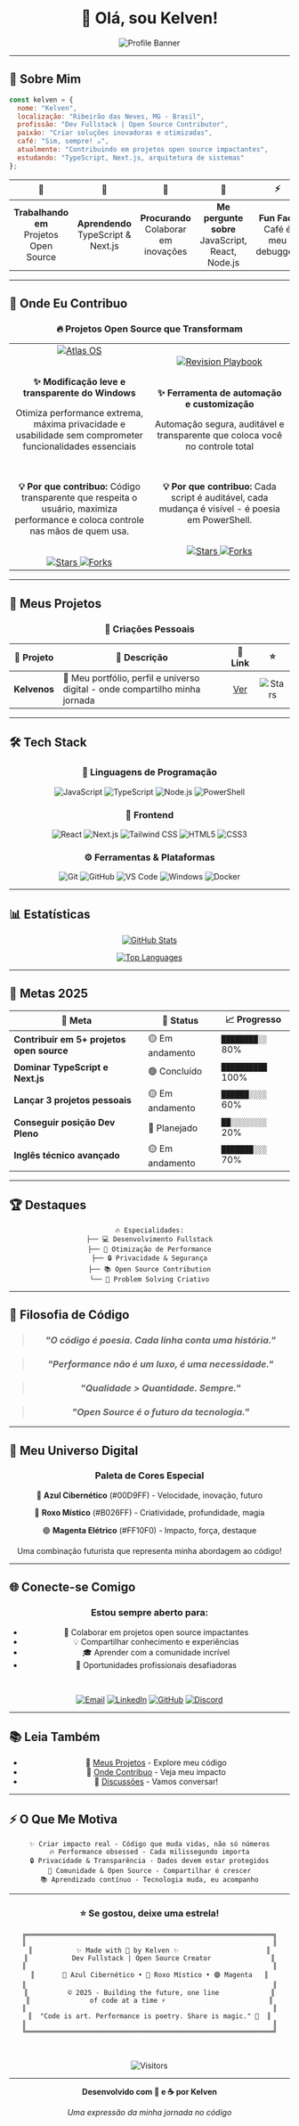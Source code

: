 # <div align="center">👋 Olá, sou **Kelven**!</div>

<div align="center">

![Profile Banner](https://readme-typing-svg.demolab.com?font=Fira+Code&size=28&duration=4000&pause=1000&color=00D9FF&center=true&vCenter=true&width=800&lines=Dev+Fullstack+%7C+Open+Source+Creator;TypeScript+%7C+React+%7C+Next.js+%7C+Node.js;Performance+%26+Privacy+Advocate;Sempre+aprendendo%2C+sempre+compartilhando+%F0%9F%92%9C)

</div>

---

## 🚀 Sobre Mim

```javascript
const kelven = {
  nome: "Kelven",
  localização: "Ribeirão das Neves, MG - Brasil",
  profissão: "Dev Fullstack | Open Source Contributor",
  paixão: "Criar soluções inovadoras e otimizadas",
  café: "Sim, sempre! ☕",
  atualmente: "Contribuindo em projetos open source impactantes",
  estudando: "TypeScript, Next.js, arquitetura de sistemas"
};
```

<div align="center">

| 👀 | 🌱 | 🤝 | 💬 | ⚡ |
|:---:|:---:|:---:|:---:|:---:|
| **Trabalhando em** <br/> Projetos Open Source | **Aprendendo** <br/> TypeScript & Next.js | **Procurando** <br/> Colaborar em inovações | **Me pergunte sobre** <br/> JavaScript, React, Node.js | **Fun Fact** <br/> Café é meu debugger! |

</div>

---

## 🤝 Onde Eu Contribuo

<div align="center">

### 🔥 Projetos Open Source que Transformam

</div>

<table align="center">
  <tr>
    <td align="center" width="50%">
      <a href="https://github.com/Atlas-OS/Atlas">
        <img src="https://img.shields.io/badge/Atlas%20OS-🖥️%20Windows%20Optimization-00D9FF?style=for-the-badge&logoColor=white" alt="Atlas OS">
      </a>
      <br/><br/>
      <p><b>✨ Modificação leve e transparente do Windows</b></p>
      <p>Otimiza performance extrema, máxima privacidade e usabilidade sem comprometer funcionalidades essenciais</p>
      <br/>
      <p><strong>💡 Por que contribuo:</strong> Código transparente que respeita o usuário, maximiza performance e coloca controle nas mãos de quem usa.</p>
      <br/>
      <a href="https://github.com/Atlas-OS/Atlas">
        <img src="https://img.shields.io/github/stars/Atlas-OS/Atlas?style=flat-square&color=00D9FF&label=Stars" alt="Stars">
        <img src="https://img.shields.io/github/forks/Atlas-OS/Atlas?style=flat-square&color=FF10F0&label=Forks" alt="Forks">
      </a>
    </td>
    <td align="center" width="50%">
      <a href="https://github.com/meetrevision/playbook">
        <img src="https://img.shields.io/badge/Revision%20Playbook-⚙️%20Windows%20Automation-B026FF?style=for-the-badge&logoColor=white" alt="Revision Playbook">
      </a>
      <br/><br/>
      <p><b>✨ Ferramenta de automação e customização</b></p>
      <p>Automação segura, auditável e transparente que coloca você no controle total</p>
      <br/>
      <p><strong>💡 Por que contribuo:</strong> Cada script é auditável, cada mudança é visível - é poesia em PowerShell.</p>
      <br/>
      <a href="https://github.com/meetrevision/playbook">
        <img src="https://img.shields.io/github/stars/meetrevision/playbook?style=flat-square&color=B026FF&label=Stars" alt="Stars">
        <img src="https://img.shields.io/github/forks/meetrevision/playbook?style=flat-square&color=FF10F0&label=Forks" alt="Forks">
      </a>
    </td>
  </tr>
</table>

---

## 💼 Meus Projetos

<div align="center">

### 🎨 Criações Pessoais

</div>

<div align="center">

| 🎨 Projeto | 📝 Descrição | 🔗 Link | ⭐ |
|:---:|---|:---:|:---:|
| **Kelvenos** | 🚀 Meu portfólio, perfil e universo digital - onde compartilho minha jornada | [Ver](https://github.com/kelvenapk/kelvenos) | ![Stars](https://img.shields.io/github/stars/kelvenapk/kelvenos?style=flat-square&color=00D9FF) |

</div>

---

## 🛠️ Tech Stack

<div align="center">

### 🎯 Linguagens de Programação
![JavaScript](https://img.shields.io/badge/JavaScript-F7DF1E?style=for-the-badge&logo=javascript&logoColor=black)
![TypeScript](https://img.shields.io/badge/TypeScript-3178C6?style=for-the-badge&logo=typescript&logoColor=white)
![Node.js](https://img.shields.io/badge/Node.js-339933?style=for-the-badge&logo=nodedotjs&logoColor=white)
![PowerShell](https://img.shields.io/badge/PowerShell-5391FE?style=for-the-badge&logo=powershell&logoColor=white)

### 🎨 Frontend
![React](https://img.shields.io/badge/React-61DAFB?style=for-the-badge&logo=react&logoColor=black)
![Next.js](https://img.shields.io/badge/Next.js-000000?style=for-the-badge&logo=nextdotjs&logoColor=white)
![Tailwind CSS](https://img.shields.io/badge/Tailwind_CSS-38B2AC?style=for-the-badge&logo=tailwind-css&logoColor=white)
![HTML5](https://img.shields.io/badge/HTML5-E34F26?style=for-the-badge&logo=html5&logoColor=white)
![CSS3](https://img.shields.io/badge/CSS3-1572B6?style=for-the-badge&logo=css3&logoColor=white)

### ⚙️ Ferramentas & Plataformas
![Git](https://img.shields.io/badge/Git-F05032?style=for-the-badge&logo=git&logoColor=white)
![GitHub](https://img.shields.io/badge/GitHub-181717?style=for-the-badge&logo=github&logoColor=white)
![VS Code](https://img.shields.io/badge/VS_Code-007ACC?style=for-the-badge&logo=visual-studio-code&logoColor=white)
![Windows](https://img.shields.io/badge/Windows-0078D4?style=for-the-badge&logo=windows&logoColor=white)
![Docker](https://img.shields.io/badge/Docker-2496ED?style=for-the-badge&logo=docker&logoColor=white)

</div>

---

## 📊 Estatísticas

<div align="center">

[![GitHub Stats](https://github-readme-stats.vercel.app/api?username=kelvenapk&theme=nightowl&hide_border=true&bg_color=0d1117&title_color=00D9FF&text_color=c9d1d9&icon_color=00D9FF&show_icons=true)](https://github.com/kelvenapk)

[![Top Languages](https://github-readme-stats.vercel.app/api/top-langs/?username=kelvenapk&theme=nightowl&hide_border=true&bg_color=0d1117&title_color=00D9FF&text_color=c9d1d9&card_width=440&langs_count=8)](https://github.com/kelvenapk)

</div>

---

## 🎯 Metas 2025

<div align="center">

| 🚀 Meta | 📌 Status | 📈 Progresso |
|---|---|---|
| **Contribuir em 5+ projetos open source** | 🟡 Em andamento | `████████░░` 80% |
| **Dominar TypeScript e Next.js** | 🟢 Concluído | `██████████` 100% |
| **Lançar 3 projetos pessoais** | 🟡 Em andamento | `██████░░░░` 60% |
| **Conseguir posição Dev Pleno** | 🔴 Planejado | `██░░░░░░░░` 20% |
| **Inglês técnico avançado** | 🟡 Em andamento | `███████░░░` 70% |

</div>

---

## 🏆 Destaques

<div align="center">

```
🔥 Especialidades:
├── 💻 Desenvolvimento Fullstack
├── 🚀 Otimização de Performance
├── 🔒 Privacidade & Segurança
├── 📚 Open Source Contribution
└── 🎯 Problem Solving Criativo
```

</div>

---

## 💭 Filosofia de Código

<div align="center">

> ### *"O código é poesia. Cada linha conta uma história."*

> ### *"Performance não é um luxo, é uma necessidade."*

> ### *"Qualidade > Quantidade. Sempre."*

> ### *"Open Source é o futuro da tecnologia."*

</div>

---

## 🎨 Meu Universo Digital

<div align="center">

### Paleta de Cores Especial

🔵 **Azul Cibernético** (#00D9FF) - Velocidade, inovação, futuro

💜 **Roxo Místico** (#B026FF) - Criatividade, profundidade, magia

🟣 **Magenta Elétrico** (#FF10F0) - Impacto, força, destaque

Uma combinação futurista que representa minha abordagem ao código!

</div>

---

## 🌐 Conecte-se Comigo

<div align="center">

### Estou sempre aberto para:
- 🤝 Colaborar em projetos open source impactantes
- 💡 Compartilhar conhecimento e experiências
- 🎓 Aprender com a comunidade incrível
- 💼 Oportunidades profissionais desafiadoras

<br/>

[![Email](https://img.shields.io/badge/Email-D14836?style=for-the-badge&logo=gmail&logoColor=white)](mailto:seu-email@gmail.com)
[![LinkedIn](https://img.shields.io/badge/LinkedIn-0077B5?style=for-the-badge&logo=linkedin&logoColor=white)](https://linkedin.com/in/seu-perfil)
[![GitHub](https://img.shields.io/badge/GitHub-181717?style=for-the-badge&logo=github&logoColor=white)](https://github.com/kelvenapk)
[![Discord](https://img.shields.io/badge/Discord-7289DA?style=for-the-badge&logo=discord&logoColor=white)](https://discord.com)

</div>

---

## 📚 Leia Também

<div align="center">

- 🎥 [Meus Projetos](https://github.com/kelvenapk?tab=repositories) - Explore meu código
- 🌟 [Onde Contribuo](https://github.com/Atlas-OS/Atlas) - Veja meu impacto
- 💬 [Discussões](https://github.com/kelvenapk/kelvenos/discussions) - Vamos conversar!

</div>

---

## ⚡ O Que Me Motiva

<div align="center">

```
✨ Criar impacto real - Código que muda vidas, não só números
🔥 Performance obsessed - Cada milissegundo importa
🔒 Privacidade & Transparência - Dados devem estar protegidos
🤝 Comunidade & Open Source - Compartilhar é crescer
📚 Aprendizado contínuo - Tecnologia muda, eu acompanho
```

</div>

---

<div align="center">

### ⭐ Se gostou, deixe uma estrela!

```
╔══════════════════════════════════════════════════════════════╗
║                                                              ║
║           ✨ Made with 💜 by Kelven ✨                      ║
║           Dev Fullstack | Open Source Creator               ║
║                                                              ║
║       🔵 Azul Cibernético • 💜 Roxo Místico • 🟣 Magenta   ║
║                                                              ║
║          © 2025 - Building the future, one line             ║
║               of code at a time ⚡                          ║
║                                                              ║
║  "Code is art. Performance is poetry. Share is magic." 🎨  ║
║                                                              ║
╚══════════════════════════════════════════════════════════════╝
```

<br/>

![Visitors](https://komarev.com/ghpvc/?username=kelvenapk&color=00D9FF&style=for-the-badge&label=Visitantes)

</div>

---

<div align="center">

**Desenvolvido com 💜 e ☕ por Kelven**

*Uma expressão da minha jornada no código*

</div>
